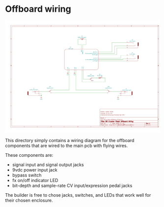 # Offboard wiring

![](bit_crusher_offboard_wiring.png)

This directory simply contains a wiring diagram for the offboard components that
are wired to the main pcb with flying wires.

These components are:
- signal input and signal output jacks
- 9vdc power input jack
- bypass switch
- fx on/off indicator LED
- bit-depth and sample-rate CV input/expression pedal jacks

The builder is free to chose jacks, switches, and LEDs that work well for their
chosen enclosure.